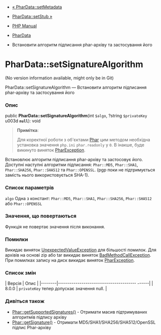- [« PharData::setMetadata](phardata.setmetadata.md)
- [PharData::setStub »](phardata.setstub.md)

- [PHP Manual](index.md)
- [PharData](class.phardata.md)
- Встановити алгоритм підписання phar-архіву та застосування його

# PharData::setSignatureAlgorithm

(No version information available, might only be in Git)

PharData::setSignatureAlgorithm — Встановити алгоритм підписання
phar-архіву та застосування його

### Опис

public **PharData::setSignatureAlgorithm**(int `$algo`, ?string
`$privateKey` u003d **`null`**): void

> **Примітка**:
>
> Для коректної роботи з об'єктами [Phar](class.phar.md) цим методом
> необхідна установка значення `php.ini` `phar.readonly` у `0`. В
> інакше, буде викинуто виняток
> [PharException](class.pharexception.md).

Встановлює алгоритм підписання phar-архіву та застосовує його. Доступні
наступні алгоритми підписання: `Phar::MD5`, `Phar::SHA1`,
`Phar::SHA256`, `Phar::SHA512` та `Phar::OPENSSL`. (pgp поки не
підтримується замість нього використовується SHA-1).

### Список параметрів

`algo`
Одна з констант: `Phar::MD5`, `Phar::SHA1`, `Phar::SHA256`,
`Phar::SHA512` або `Phar::OPENSSL`

### Значення, що повертаються

Функція не повертає значення після виконання.

### Помилки

Викидає виняток
[UnexpectedValueException](class.unexpectedvalueexception.md) для
більшості помилок. Для архівів на основі zip або tar викидає
виняток [BadMethodCallException](class.badmethodcallexception.md).
При помилках запису на диск викидає виняток
[PharException](class.pharexception.md).

### Список змін

| Версія | Опис |
|--------|---------------------------------------- ------|
| 8.0.0 | `privateKey` тепер допускає значення null. |

### Дивіться також

- [Phar::getSupportedSignatures()](phar.getsupportedsignatures.md) -
Отримати масив підтримуваних алгоритмів підпису архіву
- [Phar::getSignature()](phar.getsignature.md) - Отримати
MD5/SHA1/SHA256/SHA512/OpenSSL підпис Phar-архіву
